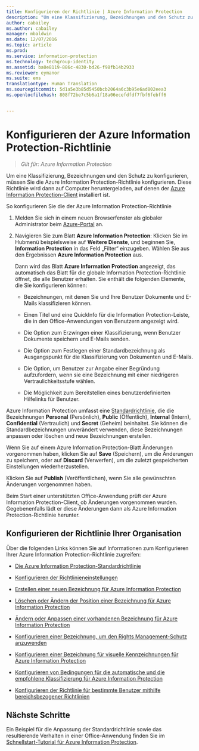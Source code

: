 ```yaml
---
title: Konfigurieren der Richtlinie | Azure Information Protection
description: "Um eine Klassifizierung, Bezeichnungen und den Schutz zu konfigurieren, müssen Sie die Azure Information Protection-Richtlinie konfigurieren."
author: cabailey
ms.author: cabailey
manager: mbaldwin
ms.date: 12/07/2016
ms.topic: article
ms.prod: 
ms.service: information-protection
ms.technology: techgroup-identity
ms.assetid: ba0e8119-886c-4830-bd26-f98fb14b2933
ms.reviewer: eymanor
ms.suite: ems
translationtype: Human Translation
ms.sourcegitcommit: 5d1a5e3b85d5450bcb2064a6c3b95e6ad802eea3
ms.openlocfilehash: 808f72be7c5b6a1f18a06ecefdfdf7fbf6febff6


---
```


# <a name="configuring-azure-information-protection-policy"></a>Konfigurieren der Azure Information Protection-Richtlinie

>*Gilt für: Azure Information Protection*

Um eine Klassifizierung, Bezeichnungen und den Schutz zu konfigurieren, müssen Sie die Azure Information Protection-Richtlinie konfigurieren. Diese Richtlinie wird dann auf Computer heruntergeladen, auf denen der [Azure Information Protection-Client](https://www.microsoft.com/en-us/download/details.aspx?id=53018) installiert ist.

So konfigurieren Sie die der Azure Information Protection-Richtlinie

1. Melden Sie sich in einem neuen Browserfenster als globaler Administrator beim [Azure-Portal](https://portal.azure.com) an.

2. Navigieren Sie zum Blatt **Azure Information Protection**: Klicken Sie im Hubmenü beispielsweise auf **Weitere Dienste**, und beginnen Sie, **Information Protection** in das Feld „Filter“ einzugeben. Wählen Sie aus den Ergebnissen **Azure Information Protection** aus. 

    Dann wird das Blatt **Azure Information Protection** angezeigt, das automatisch das Blatt für die globale Information Protection-Richtlinie öffnet, die alle Benutzer erhalten. Sie enthält die folgenden Elemente, die Sie konfigurieren können:

    - Bezeichnungen, mit denen Sie und Ihre Benutzer Dokumente und E-Mails klassifizieren können.

    - Einen Titel und eine QuickInfo für die Information Protection-Leiste, die in den Office-Anwendungen von Benutzern angezeigt wird.

    - Die Option zum Erzwingen einer Klassifizierung, wenn Benutzer Dokumente speichern und E-Mails senden.

    - Die Option zum Festlegen einer Standardbezeichnung als Ausgangspunkt für die Klassifizierung von Dokumenten und E-Mails.

    - Die Option, um Benutzer zur Angabe einer Begründung aufzufordern, wenn sie eine Bezeichnung mit einer niedrigeren Vertraulichkeitsstufe wählen.

    - Die Möglichkeit zum Bereitstellen eines benutzerdefinierten Hilfelinks für Benutzer.

Azure Information Protection umfasst eine [Standardrichtlinie](configure-policy-default.md), die die Bezeichnungen **Personal** (Persönlich), **Public** (Öffentlich), **Internal** (Intern), **Confidential** (Vertraulich) und **Secret** (Geheim) beinhaltet. Sie können die Standardbezeichnungen unverändert verwenden, diese Bezeichnungen anpassen oder löschen und neue Bezeichnungen erstellen.

Wenn Sie auf einem Azure Information Protection-Blatt Änderungen vorgenommen haben, klicken Sie auf **Save** (Speichern), um die Änderungen zu speichern, oder auf **Discard** (Verwerfen), um die zuletzt gespeicherten Einstellungen wiederherzustellen. 

Klicken Sie auf **Publish** (Veröffentlichen), wenn Sie alle gewünschten Änderungen vorgenommen haben. 

Beim Start einer unterstützten Office-Anwendung prüft der Azure Information Protection-Client, ob Änderungen vorgenommen wurden. Gegebenenfalls lädt er diese Änderungen dann als Azure Information Protection-Richtlinie herunter.

## <a name="configuring-your-organizations-policy"></a>Konfigurieren der Richtlinie Ihrer Organisation

Über die folgenden Links können Sie auf Informationen zum Konfigurieren Ihrer Azure Information Protection-Richtlinie zugreifen:

- [Die Azure Information Protection-Standardrichtlinie](configure-policy-default.md)

- [Konfigurieren der Richtlinieneinstellungen](configure-policy-settings.md)

- [Erstellen einer neuen Bezeichnung für Azure Information Protection](configure-policy-new-label.md)

- [Löschen oder Ändern der Position einer Bezeichnung für Azure Information Protection](configure-policy-delete-reorder.md)

- [Ändern oder Anpassen einer vorhandenen Bezeichnung für Azure Information Protection](configure-policy-change-label.md)

- [Konfigurieren einer Bezeichnung, um den Rights Management-Schutz anzuwenden](configure-policy-protection.md)

- [Konfigurieren einer Bezeichnung für visuelle Kennzeichnungen für Azure Information Protection](configure-policy-markings.md)

- [Konfigurieren von Bedingungen für die automatische und die empfohlene Klassifizierung für Azure Information Protection](configure-policy-classification.md)

- [Konfigurieren der Richtlinie für bestimmte Benutzer mithilfe bereichsbezogener Richtlinien](configure-policy-scope.md)

## <a name="next-steps"></a>Nächste Schritte

Ein Beispiel für die Anpassung der Standardrichtlinie sowie das resultierende Verhalten in einer Office-Anwendung finden Sie im [Schnellstart-Tutorial für Azure Information Protection](../get-started/infoprotect-quick-start-tutorial.md).




<!--HONumber=Dec16_HO1-->


